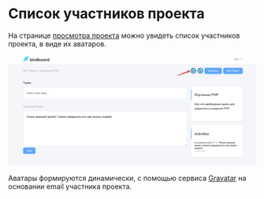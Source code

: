 # Список участников проекта

На странице [просмотра проекта](../08-view-project/README.md) можно увидеть список участников проекта, в виде их аватаров.

![](img/01.png)

Аватары формируются динамически, с помощью сервиса [Gravatar](https://ru.gravatar.com/) на основании email участника проекта.
